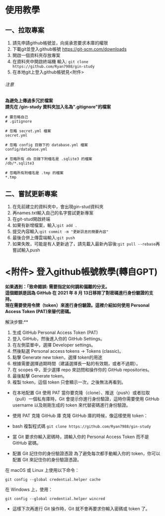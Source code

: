 # 使用教學
## 一、拉取專案
1. 請先申請github帳號並，向吳承恩要求本庫的權限
2. 下載git並登入github帳號 https://git-scm.com/downloads
3. 開啟一個資料夾存放專案
4. 在資料夾中開啟終端機 輸入: ```git clone https://github.com/Ryan7988/gin-study```
5. 在本地git上登入github帳號見<附件>
###### 注意
**為避免上傳過多冗於檔案**  
**請先在 /gin-study 資料夾加入名為".gitignore"的檔案**
```
# 要忽略自己
# .gitignore

# 忽略 secret.yml 檔案
secret.yml

# 忽略 config 目錄下的 database.yml 檔案
config/database.yml

# 忽略所有 db 目錄下附檔名是 .sqlite3 的檔案
/db/*.sqlite3

# 忽略所有附檔名是 .tmp 的檔案
*.tmp
```


## 二、嘗試更新專案
1. 在先前建立的資料夾中，會出現gin-stud資料夾
2. 再names.txt輸入自己的名字嘗試更新專案
3. 在git-stud開啟終端 
4. 如果有新增檔案，輸入:```git add .```
5. 提交內容輸入:```git commit -m "更新訊息的簡要內容" ```
6. 最後合併上傳雲端輸入:```git push```
7. 如果失敗，可能是有人更新過了，請先載入最新內容後:```git pull --rebase```再嘗試輸入push



# <附件> 登入github帳號教學(轉自GPT)
**如果遇到：「致命錯誤: 需要指定如何調和偏離的分支。**  
**這個錯誤是因為 GitHub 在 2021 年 8 月 13日移除了對密碼進行身份驗證的支持。**  
**現在需要使用令牌（token）來進行身份驗證。這裡介紹如何使用 Personal Access Token (PAT)來替代密碼。**

解決步驟:**

1. 生成 GitHub Personal Access Token (PAT)
2. 登入 GitHub，然後進入你的 GitHub Settings。
3. 在左側菜單中，選擇 Developer settings。
4. 然後點選 Personal access tokens -> Tokens (classic)。
5. 點擊 Generate new token，選擇 token的用途
6. 根據需要選擇過期時間（建議選擇長一點的有效期，或者不過期）。
7. 在 scopes 中，至少選擇 repo 來訪問和操作你的 GitHub repositories。
8. 最後點擊 Generate token。 
9. 複製 token，這個 token 只會顯示一次，之後無法再看到。

* 在本地配置 Git 使用 PAT
當你要克隆（clone）、推送（push）或者拉取（pull）一個私有庫時，Git 會提示你進行身份驗證，這時你需要使用 GitHub username 以及剛剛生成的 token 來代替密碼進行身份驗證。

* 使用 PAT 克隆 GitHub 庫
克隆 GitHub 庫的時候，像這樣使用 token：

* bash 複製程式碼
```git clone https://github.com/Ryan7988/gin-study ```
* 當 Git 要求你輸入密碼時，請輸入你的 Personal Access Token 而不是 GitHub 密碼。

* 配置 Git 記住你的身份驗證憑證
為了避免每次都手動輸入你的 token，你可以配置 Git 來記住你的身份驗證憑證。

在 macOS 或 Linux 上使用以下命令：
```
git config --global credential.helper cache 
```
在 Windows 上，使用：
```
git config --global credential.helper wincred
```
* 這樣下次再進行 Git 操作時，Git 就不會再要求你輸入密碼或 token 了。
